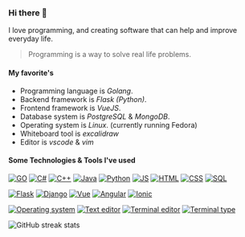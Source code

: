 <!---
https://shields.io/ for badges
https://simpleicons.org/ for badge icon reference
--->

<!-- <p align='center'>
<a href='https://www.leandergangso.no'><img src='https://raw.githubusercontent.com/leandergangso/leandergangso/main/icons/banner2.png'></a>
</p> -->

<!-- <p align='center'>
<a href='https://web.telegram.org/#/im?p=@LeanderGan'><img src='https://cdn.jsdelivr.net/npm/simple-icons@3.0.1/icons/telegram.svg' alt='telegram' height='40'></a>&nbsp;&nbsp;&nbsp;&nbsp;
<a href='mailto:leander.gangso@gmail.com'><img src='https://cdn.jsdelivr.net/npm/simple-icons@3.0.1/icons/gmail.svg' alt='gmail' height='40'></a>&nbsp;&nbsp;&nbsp;&nbsp;
<a href='https://www.leandergangso.no'><img src='https://cdn.jsdelivr.net/npm/simple-icons@3.0.1/icons/icloud.svg' alt='website' height='40'></a>&nbsp;&nbsp;&nbsp;&nbsp;
<a href='https://github.com/leandergangso'><img src='https://cdn.jsdelivr.net/npm/simple-icons@3.0.1/icons/github.svg' alt='github' height='40'></a>&nbsp;&nbsp;&nbsp;&nbsp;
</p> -->

### Hi there 👋

I love programming, and creating software that can help and improve everyday life.

> Programming is a way to solve real life problems.

#### My favorite's

- Programming language is *Golang*.
- Backend framework is *Flask (Python)*.
- Frontend framework is *VueJS*.
- Database system is *PostgreSQL* & *MongoDB*.
- Operating system is *Linux*. (currently running Fedora)
- Whiteboard tool is *excalidraw*
- Editor is *vscode* & *vim*

#### Some Technologies & Tools I've used

[![GO](https://img.shields.io/badge/Code-GO-blue?logo=go)](#hi-there-)
[![C#](https://img.shields.io/badge/Code-C%23-blueviolet?logo=C-Sharp&logoColor=white)](#hi-there-)
[![C++](https://img.shields.io/badge/Code-C++-blue?logo=C%2B%2B&logoColor=white)](#hi-there-)
[![Java](https://img.shields.io/badge/Code-Java-red?logo=java&logoColor=white)](#hi-there-)
[![Python](https://img.shields.io/badge/Code-Python-yellow?logo=python&logoColor=white)](#hi-there-)
[![JS](https://img.shields.io/badge/Code-JS-yellow?logo=javascript&logoColor=white)](#hi-there-)
[![HTML](https://img.shields.io/badge/Code-HTML-orange?logo=html5&logoColor=white)](#hi-there-)
[![CSS](https://img.shields.io/badge/Code-CSS-blue?logo=css3&logoColor=white)](#hi-there-)
[![SQL](https://img.shields.io/badge/Code-SQL-blue?logo=mysql&logoColor=white)](#hi-there-)

[![Flask](https://img.shields.io/badge/Tool-Flask-black?logo=flask&logoColor=white)](#hi-there-)
[![Django](https://img.shields.io/badge/Tool-Django-success?logo=django&logoColor=white)](#hi-there-)
[![Vue](https://img.shields.io/badge/Tool-VueJS-success?logo=Vue.js&logoColor=white)](#hi-there-)
[![Angular](https://img.shields.io/badge/Tool-AngularJS-red?logo=angularJS&logoColor=white)](#hi-there-)
[![Ionic](https://img.shields.io/badge/Tool-Ionic-blue?logo=ionic&logoColor=white)](#hi-there-)

[![Operating system](https://img.shields.io/badge/OS-Linux-blue?logo=linux&logoColor=white)](#hi-there-)
[![Text editor](https://img.shields.io/badge/Editor-VS_Code-blue?logo=visual-studio-code&logoColor=white)](#hi-there-)
[![Terminal editor](https://img.shields.io/badge/Editor-Vim-success?logo=vim&logoColor=white)](#hi-there-)
[![Terminal type](https://img.shields.io/badge/Shell-ZSH-green)](#hi-there-)

![GitHub streak stats](https://github-readme-streak-stats.herokuapp.com/?user=leandergangso)  

